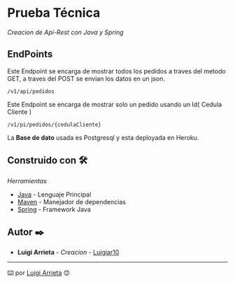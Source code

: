 # Prueba Técnica

_Creacion de Api-Rest con Java y Spring_

## EndPoints
Este Endpoint se encarga de mostrar todos los pedidos a traves del metodo GET, a traves del POST se envian los datos en un json.

```
/v1/api/pedidos
```
Este Endpoint se encarga de mostrar solo un pedido usando un Id( Cedula Cliente )

```
/v1/pi/pedidos/{cedulaCliente}
```

La **Base de dato** usada es Postgresql y esta deployada en Heroku.

## Construido con 🛠️

_Herramientas_

* [Java](https://www.oracle.com/java/technologies/javase/javase-jdk8-downloads.html) - Lenguaje Principal
* [Maven](https://mvnrepository.com/) - Manejador de dependencias
* [Spring](https://spring.io/) - Framework Java

## Autor ✒️

* **Luigi Arrieta** - *Creacion* - [Luigiar10](https://github.com/Luigiar10)

---
⌨️ por [Luigi Arrieta](https://github.com/Luiigiar10) 😊